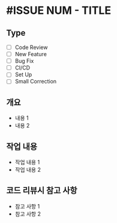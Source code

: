 # #ISSUE NUM - TITLE

## Type

- [ ] Code Review
- [ ] New Feature
- [ ] Bug Fix
- [ ] CI/CD
- [ ] Set Up
- [ ] Small Correction

## 개요

- 내용 1
- 내용 2

## 작업 내용

- 작업 내용 1
- 작업 내용 2

## 코드 리뷰시 참고 사항
- 참고 사항 1
- 참고 사항 2
